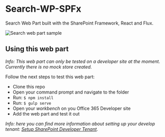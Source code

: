 # Search-WP-SPFx
Search Web Part built with the SharePoint Framework, React and Flux.

![Search web part sample](https://github.com/estruyf/Search-WP-SPFx/blob/master/images/search-wp-spfx.gif?raw=true)

## Using this web part
*Info: This web part can only be tested on a developer site at the moment. Currently there is no mock store created.*

Follow the next steps to test this web part:
- Clone this repo
- Open your command prompt and navigate to the folder
- Run: `$ npm install`
- Run: `$ gulp serve`
- Open your *workbench* on you Office 365 Developer site
- Add the web part and test it out

*Info: here you can find more information about setting up your develop tenant: [Setup SharePoint Developer Tenant](https://github.com/SharePoint/sp-dev-docs/wiki/Setup-SharePoint-Tenant)*.